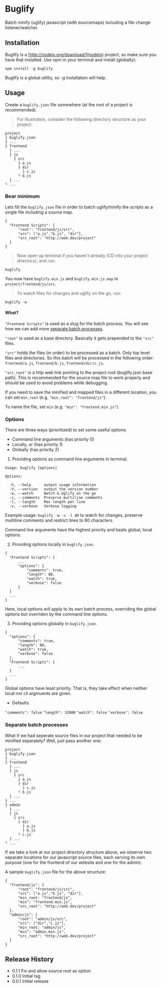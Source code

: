 Buglify
======

Batch minify (uglify) javascript (with sourcemaps) including a file change listener/watcher.

## Installation

Buglify is a [http://nodejs.org/download/](nodejs) project, so make sure you have that installed. Use npm in your terminal and install (globally):

  ```
npm install -g buglify
  ```
  
  Buglify is a global utility, so -g installation will help.

## Usage

  Create a `buglify.json` file somewhere (at the root of a project is recommended).
  
  > For illustration, consider the following directory structure as your project:
  
  ```
project
  ├ buglify.json
  ├ ...
  ├ frontend
    ├ ...
    ├ js
      ├ src
        ├ a.js
        ├ dir
          ├ c.js 
        └ b.js
    ├ ...
  └ ...
  ```
  
### Bear minimum
  
  Lets fill the `buglify.json` file in order to batch uglify/minify the scripts as a single file including a source map.
  
  ```
{
    "Frontend Scripts": {
        "root": "frontend/js/src",
        "src": ["a.js","b.js", "dir"],
        "src_root": "http://web.dev/project"
    }
}
  ```
  
  > Now open up terminal if you haven't already (CD into your project directory), and run:
  
  ```
buglify
  ```
  
  You now have `buglify.min.js` and `buglify.min.js.map` in `project/frontend/js/src`.
  
  > To watch files for changes and uglify on the go, run:
  
  ```
buglify -w
  ```
  
#### What?

  `"Frontend Scripts"` is used as a slug for the batch process. You will see how we can add more [separate batch processes](https://github.com/kamalkhan/buglify/blob/master/README.md#separate-batch-processes).
  
  `"root"` is used as a base directory. Basically it gets prepended to the `"src"` files.
    
  `"src"` holds the files (in order) to be processed as a batch. Only top level files and directories. So this batch will be processed in the following order: `frontend/a.js`, `frontend/b.js`, `frontend/dir/c.js`.
    
  `"src_root"` is a http web link pointing to the project root (buglify.json base path). This is recommended for the source map file to work properly and should be used to avoid problems while debugging.
  
  If you need to save the minified and mapped files in a different location, you can set `min_root` (e.g. `"min_root": "frontend/js"`).
  
  To name the file, set `min` (e.g. `"min": "frontend.min.js"`).
  
### Options

  There are three ways (prioritized) to set some useful options.
  
  * Command line arguments (has priority 0)
  * Locally, or (has priority 1)
  * Globally (has priority 2)
  
  1. Providing options as command line arguments in terminal.
  
  ```
Usage: buglify [options]

  Options:

    -h, --help      output usage information
    -V, --version   output the version number
    -w, --watch     Watch & Uglify on the go
    -c, --comments  Preserve multiline comments
    -l, --length    Max length per line
    -v, --verbose   Verbose logging
  ```

  Example usage: `buglify -w -c -l 80` to watch for changes, preserve multiline comments and restrict lines to 80 characters.
  
  Command line arguments have the highest priority and beats global, local options.
  
  2. Providing options locally in `buglify.json`.
  
  ```
{
    "Frontend Scripts": {
        ...
        "options": {
            "comments": true,
            "length": 80,
            "watch": true,
            "verbose": false
        }
    }
    ...
}
  ```

  Here, local options will apply to its own batch process, overriding the global options but overriden by the command line options.
  
  3. Providing options globally in `buglify.json`.
  
  ```
{
    "options": {
        "comments": true,
        "length": 80,
        "watch": true,
        "verbose": false
    },
    "Frontend Scripts": {
        ...
    }
    ...
}
  ```

  Global options have least priority. That is, they take effect when neither local nor cli argmuents are given.
  
  * Defaults
  
  `"comments": false`
  `"length": 32000`
  `"watch": false`
  `"verbose": false`
  

### Separate batch processes
  
  What if we had seperate source files in our project that needed to be minified separately? Well, just pass another one:
  
  ```
project
  ├ buglify.json
  ├ ...
  ├ frontend
    ├ ...
    ├ js
      ├ src
        ├ a.js
        ├ dir
          ├ c.js 
        └ b.js
    ├ ...
  ├ ...
  ├ admin
    ├ ...
    ├ js
      ├ src
        ├ dir
          ├ a.js 
          ├ b.js 
        └ c.js
    ├ ...
  └ ...
  ```
  
  If we take a look at our project directory structure above, we observe two separate locations for our javascript source files, each serving its own purpose (one for the frontend of our website and one for the admin).
  
  A sample `buglify.json` file for the above structure:
  
  ```
{
    "frontend/js": {
        "root": "frontend/js/src",
        "src": ["a.js","b.js", "dir"],
        "min_root: "frontend/js",
        "min": "frontend.min.js",
        "src_root": "http://web.dev/project"
    },
    "admin/js": {
        "root": "admin/js/src",
        "src": ["dir","c.js"],
        "min_root: "admin/js",
        "min": "admin.min.js",
        "src_root": "http://web.dev/project"
    }
}
  ```
  
## Release History

* 0.1.1 Fix and allow source root as option
* 0.1.0 Initial tag
* 0.0.1 Initial release
